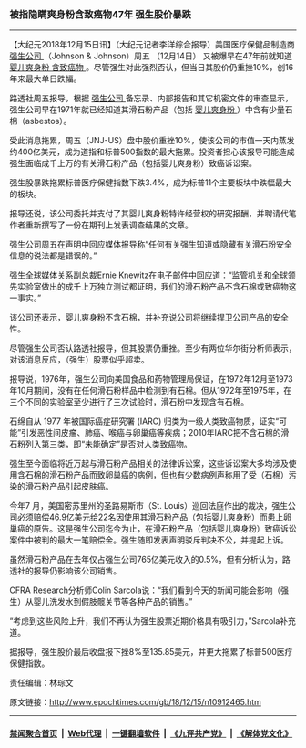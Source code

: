 ### 被指隐瞒爽身粉含致癌物47年 强生股价暴跌
------------------------

<p>
 【大纪元2018年12月15日讯】（大纪元记者李洋综合报导）美国医疗保健品制造商
 <a href="http://www.epochtimes.com/gb/tag/%E5%BC%BA%E7%94%9F%E5%85%AC%E5%8F%B8.html">
  强生公司
 </a>
 （Johnson &amp; Johnson）周五 （12月14日） 又被爆早在47年前就知道
 <a href="http://www.epochtimes.com/gb/tag/%E5%A9%B4%E5%84%BF%E7%88%BD%E8%BA%AB%E7%B2%89.html">
  婴儿爽身粉
 </a>
 <a href="http://www.epochtimes.com/gb/tag/%E5%90%AB%E8%87%B4%E7%99%8C%E7%89%A9.html">
  含致癌物
 </a>
 。尽管强生对此强烈否认，但当日其股价仍重挫10%，创16年来最大单日跌幅。
</p>
<p>
 路透社周五报导，根据
 <a href="http://www.epochtimes.com/gb/tag/%E5%BC%BA%E7%94%9F%E5%85%AC%E5%8F%B8.html">
  强生公司
 </a>
 备忘录、内部报告和其它机密文件的审查显示，强生公司早在1971年就已经知道其滑石粉产品（包括
 <a href="http://www.epochtimes.com/gb/tag/%E5%A9%B4%E5%84%BF%E7%88%BD%E8%BA%AB%E7%B2%89.html">
  婴儿爽身粉
 </a>
 ）中含有少量石棉（asbestos）。
</p>
<p>
 受此消息拖累，周五（JNJ-US）盘中股价重挫10%，使该公司的市值一天内蒸发约400亿美元，成为道指和标普500指数的最大拖累。投资者担心该报导可能造成强生面临成千上万的有关滑石粉产品（包括婴儿爽身粉）致癌诉讼案。
</p>
<p>
 强生股暴跌拖累标普医疗保健指数下跌3.4%，成为标普11个主要板块中跌幅最大的板块。
</p>
<p>
 报导还说，该公司委托并支付了其婴儿爽身粉特许经营权的研究报酬，并聘请代笔作者重新撰写了一份在期刊上发表调查结果的文章。
</p>
<p>
 强生公司周五在声明中回应媒体报导称“任何有关强生知道或隐藏有关滑石粉安全信息的说法都是错误的。”
</p>
<p>
 强生全球媒体关系副总裁Ernie Knewitz在电子邮件中回应道：“监管机关和全球领先实验室做出的成千上万独立测试都证明，我们的滑石粉产品不含石棉或致癌物这一事实。”
</p>
<p>
 该公司还表示，婴儿爽身粉不含石棉，并补充说公司将继续捍卫公司产品的安全性。
</p>
<p>
 尽管强生公司否认路透社报导，但其股票仍重挫。至少有两位华尔街分析师表示，对该消息反应，（强生）股票似乎超卖。
</p>
<p>
 报导说，1976年，强生公司向美国食品和药物管理局保证，在1972年12月至1973年10月期间，没有在任何滑石粉样品中检测到有石棉。但从1972年至1975年，在三个不同的实验室至少进行了三次试验时，滑石粉中发现含有石棉。
</p>
<p>
 石绵自从 1977 年被国际癌症研究署 (IARC) 归类为一级人类致癌物质，证实“可能”引发恶性间皮瘤、肺癌、喉癌与卵巢癌等疾病；2010年IARC把不含石棉的滑石粉列入第三类，即“未能确定”是否对人类致癌物。
</p>
<p>
 强生至今面临将近万起与滑石粉产品相关的法律诉讼案，这些诉讼案大多均涉及使用含石棉的滑石粉产品而致卵巢癌的病例，但也有少数病例声称用了受（石棉）污染的滑石粉产品引起皮肤癌。
</p>
<p>
 今年7 月，美国密苏里州的圣路易斯市（St. Louis）巡回法庭作出的裁决，强生公司必须赔偿46.9亿美元给22名因使用其滑石粉产品（包括婴儿爽身粉）而患上卵巢癌的原告。这是强生公司迄今为止，在滑石粉产品（包括婴儿爽身粉）致癌诉讼案件中被判的最大一笔赔偿金。强生随即发表声明驳斥判决不公，并提起上诉。
</p>
<p>
 虽然滑石粉产品在去年仅占强生公司765亿美元收入的0.5%，但有分析认为，路透社的报导仍影响该公司销售。
</p>
<p>
 CFRA Research分析师Colin Sarcola说：“我们看到今天的新闻可能会影响（强生）从婴儿洗发水到假肢髋关节等各种产品的销售。”
</p>
<p>
 “考虑到这些风险上升，我们不再认为强生股票近期价格具有吸引力，”Sarcola补充道。
</p>
<p>
 据报导，强生股价最后收盘报下挫8%至135.85美元，并更大拖累了标普500医疗保健指数。
</p>
<p>
 责任编辑：林琮文
</p>

原文链接：http://www.epochtimes.com/gb/18/12/15/n10912465.htm


------------------------
#### [禁闻聚合首页](https://github.com/gfw-breaker/banned-news/blob/master/README.md) &nbsp;|&nbsp; [Web代理](https://github.com/gfw-breaker/open-proxy/blob/master/README.md) &nbsp;|&nbsp; [一键翻墙软件](https://github.com/gfw-breaker/nogfw/blob/master/README.md) &nbsp;|&nbsp; [《九评共产党》](https://github.com/gfw-breaker/9ping.md/blob/master/README.md#九评之一评共产党是什么) &nbsp;|&nbsp; [《解体党文化》](https://github.com/gfw-breaker/jtdwh.md/blob/master/README.md#绪论)